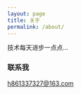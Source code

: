 ```yaml
---
layout: page
title: 关于
permalink: /about/
---
```


技术每天进步一点点...


### 联系我

[h861337327@163.com](mailto:email@163.com)
